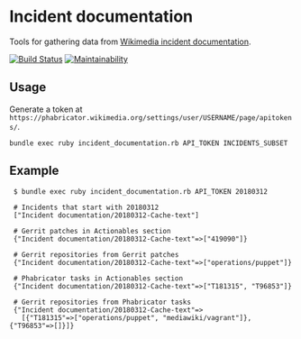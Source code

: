 # Incident documentation

Tools for gathering data from [Wikimedia incident documentation](https://wikitech.wikimedia.org/wiki/Incident_documentation).

[![Build Status](https://travis-ci.org/zeljkofilipin/incident-documentation.svg?branch=master)](https://travis-ci.org/zeljkofilipin/incident-documentation)
[![Maintainability](https://api.codeclimate.com/v1/badges/c3f54714f5ceda19e72c/maintainability)](https://codeclimate.com/github/zeljkofilipin/incident-documentation/maintainability)

## Usage

Generate a token at `https://phabricator.wikimedia.org/settings/user/USERNAME/page/apitokens/`.

    bundle exec ruby incident_documentation.rb API_TOKEN INCIDENTS_SUBSET

## Example

     $ bundle exec ruby incident_documentation.rb API_TOKEN 20180312

     # Incidents that start with 20180312
     ["Incident documentation/20180312-Cache-text"]

     # Gerrit patches in Actionables section
     {"Incident documentation/20180312-Cache-text"=>["419090"]}

     # Gerrit repositories from Gerrit patches
     {"Incident documentation/20180312-Cache-text"=>["operations/puppet"]}

     # Phabricator tasks in Actionables section
     {"Incident documentation/20180312-Cache-text"=>["T181315", "T96853"]}

     # Gerrit repositories from Phabricator tasks
     {"Incident documentation/20180312-Cache-text"=>
       [{"T181315"=>["operations/puppet", "mediawiki/vagrant"]}, {"T96853"=>[]}]}
